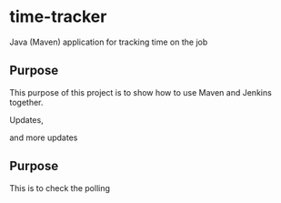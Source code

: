 # time-tracker
Java (Maven) application for tracking time on the job

## Purpose

This purpose of this project is to show how to use Maven and Jenkins together.

Updates, 

and more updates

## Purpose 

This is to check the polling
